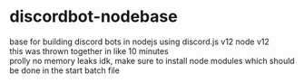 # discordbot-nodebase
base for building discord bots in nodejs using discord.js v12 node v12  
this was thrown together in like 10 minutes  
prolly no memory leaks idk, make sure to install node modules which should be done in the start batch file  
